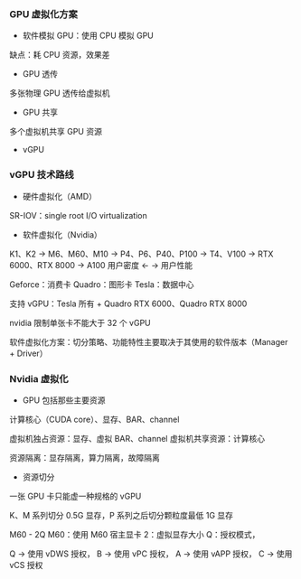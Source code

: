 ### GPU 虚拟化方案

* 软件模拟 GPU：使用 CPU 模拟 GPU

缺点：耗 CPU 资源，效果差

* GPU 透传

多张物理 GPU 透传给虚拟机

* GPU 共享

多个虚拟机共享 GPU 资源

* vGPU


### vGPU 技术路线

* 硬件虚拟化（AMD）

SR-IOV：single root I/O virtualization


* 软件虚拟化（Nvidia）

K1、K2 -> M6、M60、M10 -> P4、P6、P40、P100 -> T4、V100 -> RTX 6000、RTX 8000 -> A100
用户密度 <-    -> 用户性能

Geforce：消费卡
Quadro：图形卡
Tesla：数据中心

支持 vGPU：Tesla 所有 + Quadro RTX 6000、Quadro RTX 8000

nvidia 限制单张卡不能大于 32 个 vGPU

软件虚拟化方案：切分策略、功能特性主要取决于其使用的软件版本（Manager + Driver）


### Nvidia 虚拟化

* GPU 包括那些主要资源

计算核心（CUDA core）、显存、BAR、channel

虚拟机独占资源：显存、虚拟 BAR、channel
虚拟机共享资源：计算核心


资源隔离：显存隔离，算力隔离，故障隔离


* 资源切分

一张 GPU 卡只能虚一种规格的 vGPU

K、M 系列切分 0.5G 显存，P 系列之后切分颗粒度最低 1G 显存

M60 - 2Q
M60：使用 M60 宿主显卡
2：虚拟显存大小
Q：授权模式，

Q -> 使用 vDWS 授权，
B -> 使用 vPC 授权，
A -> 使用 vAPP 授权，
C -> 使用 vCS 授权
